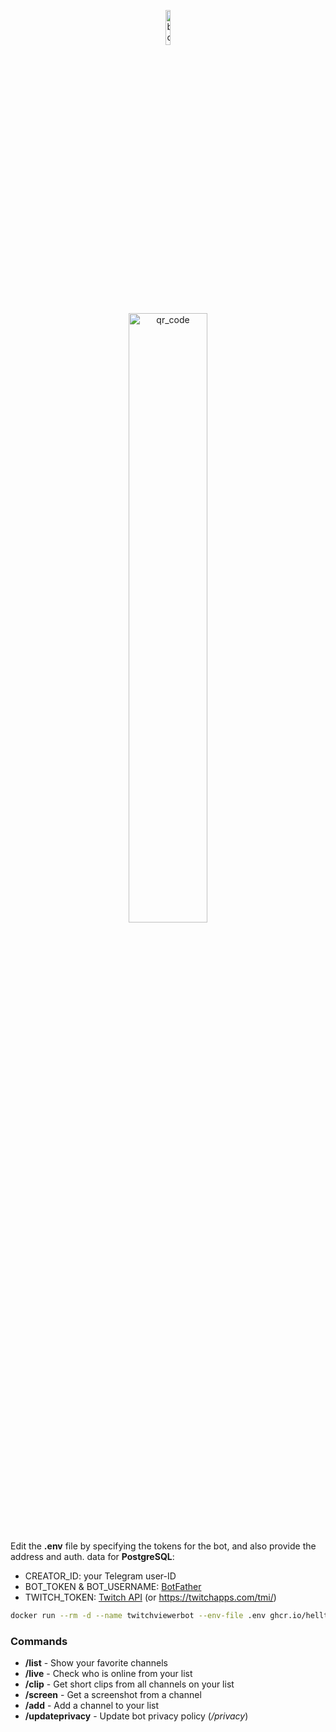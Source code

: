 <p align="center">
    <img src="https://helltar.com/projects/twitchviewer_bot/img/botpic-circle.png" alt="botpic" width="12%"/>
    <br><br>
    <a href="https://t.me/twitchviewer_bot"><img src="https://helltar.com/projects/twitchviewer_bot/img/qr.png" alt="qr_code" width="50%"/></a>
</p>

Edit the **.env** file by specifying the tokens for the bot, and also provide the address and auth. data for **PostgreSQL**:

- CREATOR_ID: your Telegram user-ID
- BOT_TOKEN & BOT_USERNAME: [BotFather](https://t.me/BotFather)
- TWITCH_TOKEN: [Twitch API](https://dev.twitch.tv/docs/api/get-started/#get-an-oauth-token) (or https://twitchapps.com/tmi/)

```bash
docker run --rm -d --name twitchviewerbot --env-file .env ghcr.io/helltar/twitchbot:0.7.1
```

### Commands

- **/list** - Show your favorite channels
- **/live** - Check who is online from your list
- **/clip** - Get short clips from all channels on your list
- **/screen** - Get a screenshot from a channel
- **/add** - Add a channel to your list
- **/updateprivacy** - Update bot privacy policy (_/privacy_)
